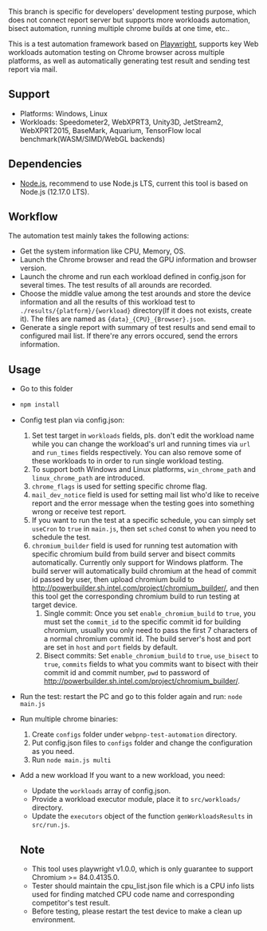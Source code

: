 This branch is specific for developers' development testing purpose, which does not connect report server but supports more workloads automation, bisect automation, running multiple chrome builds at one time, etc..

This is a test automation framework based on [Playwright](https://github.com/microsoft/playwright), supports key Web workloads automation testing on Chrome browser across multiple platforms, as well as automatically generating test result and sending test report via mail.

## Support

- Platforms: Windows, Linux
- Workloads: Speedometer2, WebXPRT3, Unity3D, JetStream2, WebXPRT2015, BaseMark, Aquarium, TensorFlow local benchmark(WASM/SIMD/WebGL backends)

## Dependencies

- [Node.js](https://nodejs.org/en/), recommend to use Node.js LTS, current this tool is based on Node.js (12.17.0 LTS).

## Workflow
The automation test mainly takes the following actions:
* Get the system information like CPU, Memory, OS.
* Launch the Chrome browser and read the GPU information and browser version.
* Launch the chrome and run each workload defined in config.json for several times. The test results of all arounds are recorded.
* Choose the middle value among the test arounds and store the device information and all the results of this workload test
  to `./results/{platform}/{workload}` directory(If it does not exists, create it). The files are named as `{data}_{CPU}_{Browser}.json`.
* Generate a single report with summary of test results and send email to configured mail list. If there're any errors occured, send the errors information.

## Usage
- Go to this folder
- ```javascript
  npm install
  ```
- Config test plan via config.json:
  1. Set test target in `workloads` fields, pls. don't edit the workload name while you can change the workload's url and running times via `url` and `run_times` fields respectively. You can also remove some of these workloads to in order to run single workload testing.
  1. To support both Windows and Linux platforms, `win_chrome_path` and `linux_chrome_path` are introduced.
  1. `chrome_flags` is used for setting specific chrome flag.
  1. `mail_dev_notice` field is used for setting mail list who'd like to receive report and the error message when the testing goes into something wrong or receive test report.
  1. If you want to run the test at a specific schedule, you can simply set `useCron` to `true` in `main.js`, then set `sched` const to when you need to schedule the test.
  1. `chromium_builder` field is used for running test automation with specific chromium build from build server and bisect commits automatically. Currently only support for Windows platform. The build server will automatically build chromium at the head of commit id passed by user, then upload chromium build to http://powerbuilder.sh.intel.com/project/chromium_builder/, and then this tool get the corresponding chromium build to run testing at target device.
     1. Single commit:  Once you set `enable_chromium_build` to `true`, you must set the `commit_id` to the specific commit id for building chromium, usually you only need to pass the first 7 characters of a normal chromium commit id. The build server's host and port are set in `host` and `port` fields by default.
     2. Bisect commits: Set `enable_chromium_build` to `true`, `use_bisect` to `true`, `commits` fields to what you commits want to bisect with their commit id and commit number, `pwd` to password of http://powerbuilder.sh.intel.com/project/chromium_builder/.

- Run the test: restart the PC and go to this folder again and run:
  `node main.js`
- Run multiple chrome binaries:
  1. Create `configs` folder under `webpnp-test-automation` directory.
  1. Put config.json files to `configs` folder and change the configuration as you need.
  1. Run `node main.js multi`
- Add a new workload
  If you want to a new workload, you need:
  * Update the `workloads` array of config.json.
  * Provide a workload executor module, place it to `src/workloads/` directory.
  * Update the `executors` object of the function `genWorkloadsResults` in `src/run.js`.

  ## Note

  - This tool uses playwright v1.0.0, which is only guarantee to support Chromium >= 84.0.4135.0.
  - Tester should maintain the cpu_list.json file which is a CPU info lists used for finding matched CPU code name and corresponding competitor's test result.
  - Before testing, please restart the test device to make a clean up environment.
